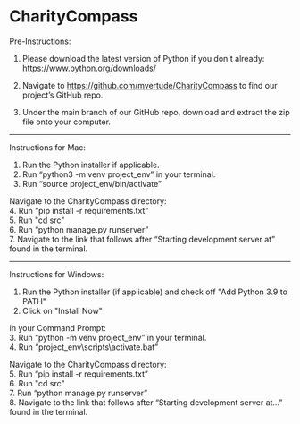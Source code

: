# CharityCompass
Pre-Instructions:
1. Please download the latest version of Python if you don't already: https://www.python.org/downloads/  

2. Navigate to https://github.com/mvertude/CharityCompass to find our project’s GitHub repo.   

3. Under the main branch of our GitHub repo, download and extract the zip file onto your computer.  


----------------------------------------------------------------------------------------------------------------------------------
Instructions for Mac:  
1. Run the Python installer if applicable.  
2. Run “python3 -m venv project_env” in your terminal.  
3. Run  “source project_env/bin/activate”  

Navigate to the CharityCompass directory:  
4. Run “pip install -r requirements.txt”  
5. Run "cd src"  
6. Run “python manage.py runserver”  
7. Navigate to the link that follows after “Starting development server at” found in the terminal.  

----------------------------------------------------------------------------------------------------------------------------------
Instructions for Windows:
1. Run the Python installer (if applicable) and check off "Add Python 3.9 to PATH"  
2. Click on "Install Now"  

In your Command Prompt:  
3. Run “python -m venv project_env” in your terminal.  
4. Run  “project_env\scripts\activate.bat”  

Navigate to the CharityCompass directory:  
5. Run “pip install -r requirements.txt”  
6. Run "cd src"  
7. Run “python manage.py runserver”  
8. Navigate to the link that follows after “Starting development server at…” found in the terminal.  
